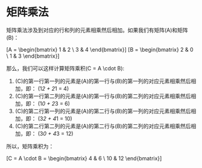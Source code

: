 # 矩阵乘法

矩阵乘法涉及到对应的行和列的元素相乘然后相加。如果我们有矩阵\(A\)和矩阵\(B\)：

\[A = \begin{bmatrix} 1 & 2 \\ 3 & 4 \end{bmatrix}\]
\[B = \begin{bmatrix} 2 & 0 \\ 1 & 3 \end{bmatrix}\]

那么，我们可以这样计算矩阵乘积\(C = A \cdot B\):

1. \(C\)的第一行第一列的元素是\(A\)的第一行与\(B\)的第一列的对应元素相乘然后相加，即： \(1*2 + 2*1 = 4\)
2. \(C\)的第一行第二列的元素是\(A\)的第一行与\(B\)的第二列的对应元素相乘然后相加，即： \(1*0 + 2*3 = 6\)
3. \(C\)的第二行第一列的元素是\(A\)的第二行与\(B\)的第一列的对应元素相乘然后相加，即： \(3*2 + 4*1 = 10\)
4. \(C\)的第二行第二列的元素是\(A\)的第二行与\(B\)的第二列的对应元素相乘然后相加，即： \(3*0 + 4*3 = 12\)

所以，矩阵乘积为：

\[C = A \cdot B = \begin{bmatrix} 4 & 6 \\ 10 & 12 \end{bmatrix}\]
